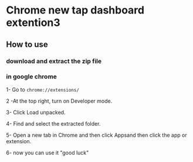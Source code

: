 # Chrome new tap dashboard extention3

## How to use

### download and extract the zip file

### in google chrome


   1- Go to `chrome://extensions/`

   2 -At the top right, turn on Developer mode.

   3- Click Load unpacked.

   4- Find and select the extracted folder.

   5- Open a new tab in Chrome and then click Appsand then click the app or extension.

   6- now you can use it "good luck"
